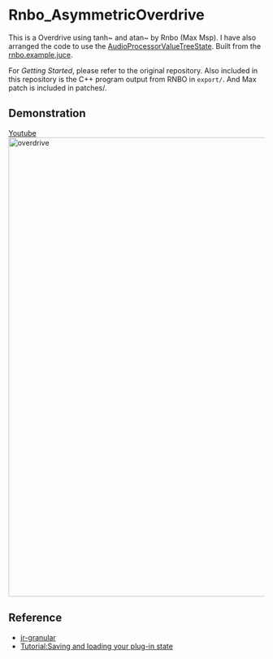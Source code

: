 # Rnbo_AsymmetricOverdrive

This is a Overdrive using tanh~ and atan~ by Rnbo (Max Msp).
I have also arranged the code to use the [AudioProcessorValueTreeState](https://docs.juce.com/master/classAudioProcessorValueTreeState.html).
Built from the [rnbo.example.juce](https://github.com/Cycling74/rnbo.example.juce).  

For *Getting Started*, please refer to the original repository. Also included in this repository is the C++ program output from RNBO in `export/`. And Max patch is included in patches/.

## Demonstration
[Youtube<img width="903" alt="overdrive" src="https://github.com/user-attachments/assets/5abd93a9-05c6-4c67-80a3-7d5f351979f4" />](https://youtu.be/sKyrQdIMzz8)

## Reference
- [jr-granular](https://github.com/szkkng/jr-granular)  
- [Tutorial:Saving and loading your plug-in state](https://juce.com/tutorials/tutorial_audio_processor_value_tree_state/)
